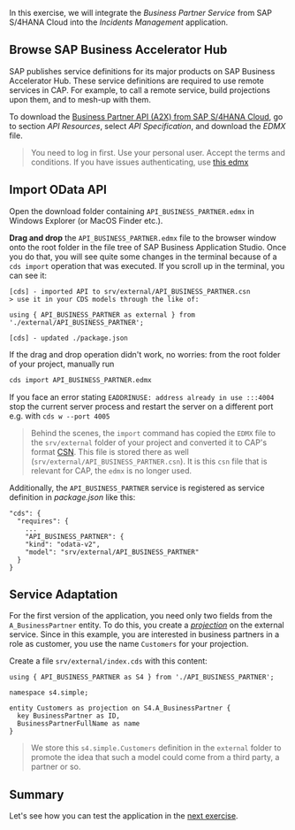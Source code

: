 In this exercise, we will integrate the _Business Partner Service_ from SAP S/4HANA Cloud into the _Incidents Management_ application.

## Browse SAP Business Accelerator Hub

SAP publishes service definitions for its major products on SAP Business Accelerator Hub. These service definitions are required to use remote services in CAP. For example, to call a remote service, build projections upon them, and to mesh-up with them.

To download the [Business Partner API (A2X) from SAP S/4HANA Cloud](https://api.sap.com/api/API_BUSINESS_PARTNER/overview), go to section _API Resources_, select _API Specification_, and download the _EDMX_ file.

> You need to log in first.  Use your personal user.  Accept the terms and conditions. If you have issues authenticating, use [this edmx](../API_BUSINESS_PARTNER.edmx)

## Import OData API

Open the download folder containing `API_BUSINESS_PARTNER.edmx` in Windows Explorer (or MacOS Finder etc.).

**Drag and drop** the `API_BUSINESS_PARTNER.edmx` file to the browser window onto the root folder in the file tree of SAP Business Application Studio.  Once you do that, you will see quite some changes in the terminal because of a `cds import` operation that was executed.  If you scroll up in the terminal, you can see it:

```
[cds] - imported API to srv/external/API_BUSINESS_PARTNER.csn
> use it in your CDS models through the like of:

using { API_BUSINESS_PARTNER as external } from './external/API_BUSINESS_PARTNER';

[cds] - updated ./package.json
```

If the drag and drop operation didn't work, no worries: from the root folder of your project, manually run

```sh
cds import API_BUSINESS_PARTNER.edmx
```

If you face an error stating `EADDRINUSE: address already in use :::4004` stop the current server process and restart the server on a different port e.g. with `cds w --port 4005`
> Behind the scenes, the `import` command has copied the `EDMX` file to the `srv/external` folder of your project and converted it to CAP's format [CSN](https://cap.cloud.sap/docs/cds/csn).  This file is stored there as well (`srv/external/API_BUSINESS_PARTNER.csn`).  It is this `csn` file that is relevant for CAP, the `edmx` is no longer used.

Additionally, the `API_BUSINESS_PARTNER` service is registered as service definition in _package.json_ like this:

```jsonc
"cds": {
  "requires": {
    ...
    "API_BUSINESS_PARTNER": {
    "kind": "odata-v2",
    "model": "srv/external/API_BUSINESS_PARTNER"
  }
}
```


## Service Adaptation

For the first version of the application, you need only two fields from the `A_BusinessPartner` entity. To do this, you create a [_projection_](https://cap.cloud.sap/docs/guides/using-services#model-projections) on the external service. Since in this example, you are interested in business partners in a role as customer, you use the name `Customers` for your projection.

Create a file `srv/external/index.cds` with this content:

```cds
using { API_BUSINESS_PARTNER as S4 } from './API_BUSINESS_PARTNER';

namespace s4.simple;

entity Customers as projection on S4.A_BusinessPartner {
  key BusinessPartner as ID,
  BusinessPartnerFullName as name
}
```

> We store this `s4.simple.Customers` definition in the `external` folder to promote the idea that such a model could come from a third party, a partner or so. 


## Summary

Let's see how you can test the application in the [next exercise](2.-Local-Tests.md).

